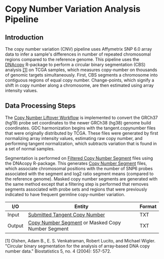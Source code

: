 # Copy Number Variation Analysis Pipeline

## Introduction

The copy number variation (CNV) pipeline uses Affymetrix SNP 6.0 array data to infer a sample's differences in number of repeated chromosomal regions compared to the reference genome. This pipeline uses the [DNAcopy](http://www.bioconductor.org/packages/release/bioc/html/DNAcopy.html) R-package to perform a circular binary segmentation (CBS) analysis [[1]](http://biostatistics.oxfordjournals.org/content/5/4/557.short) on TCGA samples, which measures copy-number on thousands of genomic targets simultaneously. First, CBS segments a chromosome into contiguous regions of equal copy number. Change-points, which signify a shift in copy number along a chromosome, are then estimated using array intensity values.   


## Data Processing Steps
The [Copy Number Liftover Workflow](Data_Dictionary/viewer/#?view=table-definition-view&id=copy_number_liftover_workflow) is implemented to convert the GRCh37 (hg19) probe set coordinates to the newer GRCh38 (hg38) genome build coordinates. GDC harmonization begins with the tangent.copynumber files that were originally distributed by TCGA. These files were generated by first normalizing array intensity values, estimating raw copy number, and performing tangent normalization, which subtracts variation that is found in a set of normal samples.   

Segmentation is performed on [Filtered Copy Number Segment](Data_Dictionary/viewer/#?view=table-definition-view&id=filtered_copy_number_segment) files using the DNAcopy R-package. This generates [Copy Number Segment](Data_Dictionary/viewer/#?view=table-definition-view&id=copy_number_segment) files, which associate chromosomal positions with the number of SNP6 probes associated with the segment and log2 ratio segment means (compared to the reference genome). Masked copy number segments are generated with the same method except that a filtering step is performed that removes segments associated with probe sets and regions that were previously indicated to have frequent germline copy-number variation.


| I/O | Entity | Format |
|---|---|---|
| Input | [Submitted Tangent Copy Number](Data_Dictionary/viewer/#?view=table-definition-view&id=submitted_tangent_copy_number) |  TXT |
| Output | [Copy Number Segment](Data_Dictionary/viewer/#?view=table-definition-view&id=copy_number_segment) or Masked Copy Number Segment | TXT  |

[1] Olshen, Adam B., E. S. Venkatraman, Robert Lucito, and Michael Wigler. "Circular binary segmentation for the analysis of array‐based DNA copy number data." Biostatistics 5, no. 4 (2004): 557-572.
